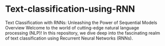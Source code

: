 # Text-classification-using-RNN
Text Classification with RNNs: Unleashing the Power of Sequential Models Overview Welcome to the world of cutting-edge natural language processing (NLP)! In this repository, we dive deep into the fascinating realm of text classification using Recurrent Neural Networks (RNNs). 
